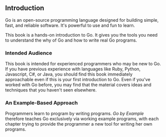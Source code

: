 ## Introduction
  
Go is an open-source programming language designed for
building simple, fast, and reliable software.
It's powerful to use and fun to learn.

This book is a hands-on introduction to Go. It gives you
the tools you need to understand the why of Go and how to
write real Go programs.

### Intended Audience

This book is intended for experienced programmers who may
be new to Go. If you have previous experience with
languages like Ruby, Python, Javascript, C#, or Java, you
should find this book immediately approachable even if
this is your first introduction to Go. Even if you've
worked with Go before, you may find that the material
covers ideas and techniques that you haven't seen
elsewhere.

### An Example-Based Approach

Programmers learn to program by writing programs.
_Go by Example_ therefore teaches Go exclusively via
working example programs, with each chapter trying to
provide the programmer a new tool for writing her own
programs.
